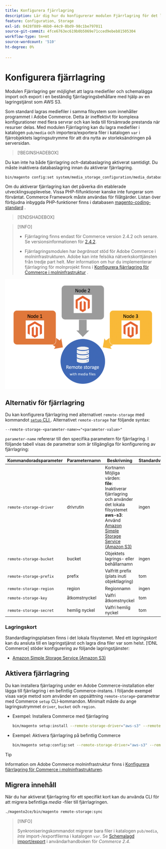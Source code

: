 ```yaml
---
title: Konfigurera fjärrlagring
description: Lär dig hur du konfigurerar modulen Fjärrlagring för det lokala Commerce-programmet.
feature: Configuration, Storage
exl-id: 0428f889-46b0-44c9-8bd9-98c1be797011
source-git-commit: 4fce6763ec619b0b5069e71cced9ebeb81505304
workflow-type: tm+mt
source-wordcount: '510'
ht-degree: 0%

---
```


# Konfigurera fjärrlagring

Modulen Fjärrlagring ger möjlighet att lagra mediefiler och schemalägga import och export i en beständig fjärrlagringsbehållare med hjälp av en lagringstjänst som AWS S3.

Som standard lagras mediefiler i samma filsystem som innehåller programmet i Adobe Commerce. Detta är ineffektivt för komplexa konfigurationer med flera servrar och kan leda till försämrade prestanda när resurser delas. Med modulen Fjärrlagring kan du lagra mediefiler i katalogen `pub/media` och importera/exportera filer i katalogen `var` i fjärrobjektets lagringsutrymme för att dra nytta av storleksändringen på serversidan.

>[!BEGINSHADEBOX]

Du kan inte ha både fjärrlagring _och_-databaslagring aktiverat samtidigt. Du måste inaktivera databaslagring innan du aktiverar fjärrlagring.

```bash
bin/magento config:set system/media_storage_configuration/media_database 0
```

Om du aktiverar fjärrlagring kan det påverka din etablerade utvecklingsupplevelse. Vissa PHP-filfunktioner kanske inte fungerar som förväntat. Commerce Framework måste användas för filåtgärder. Listan över förbjudna inbyggda PHP-funktioner finns i databasen [magento-coding-standard](https://github.com/magento/magento-coding-standard/blob/develop/Magento2/Sniffs/Functions/DiscouragedFunctionSniff.php) .

>[!ENDSHADEBOX]

>[!INFO]
>
>- Fjärrlagring finns endast för Commerce version 2.4.2 och senare. Se versionsinformationen för [2.4.2](https://devdocs.magento.com/guides/v2.4/release-notes/open-source-2-4-2.html).
>
>- Fjärrlagringsmodulen har _begränsat_ stöd för Adobe Commerce i molninfrastrukturen. Adobe kan inte felsöka nätverkskorttjänsten från tredje part helt. Mer information om hur du implementerar fjärrlagring för molnprojekt finns i [Konfigurera fjärrlagring för Commerce i molninfrastruktur](cloud-support.md) .

![schemabild](../../assets/configuration/remote-storage-schema.png)

## Alternativ för fjärrlagring

Du kan konfigurera fjärrlagring med alternativet `remote-storage` med kommandot [`setup` CLI ](../../installation/tutorials/deployment.md). Alternativet `remote-storage` har följande syntax:

```text
--remote-storage-<parameter-name>="<parameter-value>"
```

`parameter-name` refererar till den specifika parametern för fjärrlagring. I följande tabell visas de parametrar som är tillgängliga för konfigurering av fjärrlagring:

| Kommandoradsparameter | Parameternamn | Beskrivning | Standardvärde |
|--- |--- |--- |--- |
| `remote-storage-driver` | drivrutin | Kortnamn<br>Möjliga värden:<br>**file**: Inaktiverar fjärrlagring och använder det lokala filsystemet <br>**aws-s3**: Använd [Amazon Simple Storage Service (Amazon S3)](remote-storage-aws-s3.md) | ingen |
| `remote-storage-bucket` | bucket | Objektets lagrings- eller behållarnamn | ingen |
| `remote-storage-prefix` | prefix | Valfritt prefix (plats inuti objektlagring) | tom |
| `remote-storage-region` | region | Regionnamn | ingen |
| `remote-storage-key` | åtkomstnyckel | Valfri åtkomstnyckel | tom |
| `remote-storage-secret` | hemlig nyckel | Valfri hemlig nyckel | tom |

### Lagringskort

Standardlagringsplatsen finns i det lokala filsystemet. Med ett _lagringskort_ kan du ansluta till en lagringstjänst och lagra dina filer var som helst. [!DNL Commerce] stöder konfigurering av följande lagringstjänster:

- [Amazon Simple Storage Service (Amazon S3)](remote-storage-aws-s3.md)

## Aktivera fjärrlagring

Du kan installera fjärrlagring under en Adobe Commerce-installation eller lägga till fjärrlagring i en befintlig Commerce-instans. I följande exempel visas varje metod som använder en uppsättning `remote-storage`-parametrar med Commerce `setup` CLI-kommandon. Minimalt måste du ange lagringsutrymmet `driver`, `bucket` och `region`.

- Exempel: Installera Commerce med fjärrlagring

  ```bash
  bin/magento setup:install --remote-storage-driver="aws-s3" --remote-storage-bucket="myBucket" --remote-storage-region="us-east-1"
  ```

- Exempel: Aktivera fjärrlagring på befintlig Commerce

  ```bash
  bin/magento setup:config:set --remote-storage-driver="aws-s3" --remote-storage-bucket="myBucket" --remote-storage-region="us-east-1"
  ```

>[!TIP]
>
>Information om Adobe Commerce molninfrastruktur finns i [Konfigurera fjärrlagring för Commerce i molninfrastrukturen](cloud-support.md).

## Migrera innehåll

När du har aktiverat fjärrlagring för ett specifikt kort kan du använda CLI för att migrera befintliga _media_ -filer till fjärrlagringen.

```bash
./magento2ce/bin/magento remote-storage:sync
```

>[!INFO]
>
>Synkroniseringskommandot migrerar bara filer i katalogen `pub/media`, _inte_ import-/exportfilerna i katalogen `var`. Se [Schemalagd import/export](https://experienceleague.adobe.com/docs/commerce-admin/systems/data-transfer/data-scheduled-import-export.html) i användarhandboken för _Commerce 2.4_.

<!-- link definitions -->

[import-export]: https://docs.magento.com/user-guide/system/data-scheduled-import-export.html
